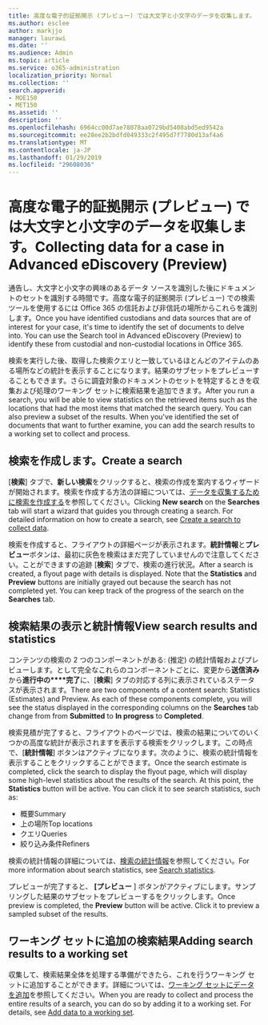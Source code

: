 ```yaml
---
title: 高度な電子的証拠開示 (プレビュー) では大文字と小文字のデータを収集します。
ms.author: esclee
author: markjjo
manager: laurawi
ms.date: ''
ms.audience: Admin
ms.topic: article
ms.service: o365-administration
localization_priority: Normal
ms.collection: ''
search.appverid:
- MOE150
- MET150
ms.assetid: ''
description: ''
ms.openlocfilehash: 6964cc00d7ae78078aa0729bd5408abd5ed9542a
ms.sourcegitcommit: ee28ee2b2bdfd049333c2f495d7f7780d13af4a6
ms.translationtype: MT
ms.contentlocale: ja-JP
ms.lasthandoff: 01/29/2019
ms.locfileid: "29608036"
---
```

# <a name="collecting-data-for-a-case-in-advanced-ediscovery-preview"></a><span data-ttu-id="03577-102">高度な電子的証拠開示 (プレビュー) では大文字と小文字のデータを収集します。</span><span class="sxs-lookup"><span data-stu-id="03577-102">Collecting data for a case in Advanced eDiscovery (Preview)</span></span>

<span data-ttu-id="03577-p101">通告し、大文字と小文字の興味のあるデータ ソースを識別した後にドキュメントのセットを識別する時間です。高度な電子的証拠開示 (プレビュー) での検索ツールを使用するには Office 365 の信託および非信託の場所からこれらを識別します。</span><span class="sxs-lookup"><span data-stu-id="03577-p101">Once you have identified custodians and data sources that are of interest for your case, it's time to identify the set of documents to delve into. You can use the Search tool in Advanced eDiscovery (Preview) to identify these from custodial and non-custodial locations in Office 365.</span></span>

<span data-ttu-id="03577-p102">検索を実行した後、取得した検索クエリと一致しているほとんどのアイテムのある場所などの統計を表示することになります。結果のサブセットをプレビューすることもできます。さらに調査対象のドキュメントのセットを特定するときを収集および処理のワーキング セットに検索結果を追加できます。</span><span class="sxs-lookup"><span data-stu-id="03577-p102">After you run a search, you will be able to view statistics on the retrieved items such as the locations that had the most items that matched the search query. You can also preview a subset of the results. When you've identified the set of documents that want to further examine, you can add the search results to a working set to collect and process.</span></span>

## <a name="create-a-search"></a><span data-ttu-id="03577-108">検索を作成します。</span><span class="sxs-lookup"><span data-stu-id="03577-108">Create a search</span></span>

<span data-ttu-id="03577-p103">[**検索**] タブで、**新しい検索**をクリックすると、検索の作成を案内するウィザードが開始されます。検索を作成する方法の詳細については、[データを収集するために検索を作成する](create-search-to-collect-data.md)を参照してください。</span><span class="sxs-lookup"><span data-stu-id="03577-p103">Clicking **New search** on the **Searches** tab will start a wizard that guides you through creating a search. For detailed information on how to create a search, see [Create a search to collect data](create-search-to-collect-data.md).</span></span>

<span data-ttu-id="03577-p104">検索を作成すると、フライアウトの詳細ページが表示されます。**統計情報**と**プレビュー**ボタンは、最初に灰色を検索はまだ完了していませんので注意してください。ことができますの追跡 [**検索**] タブで、検索の進行状況。</span><span class="sxs-lookup"><span data-stu-id="03577-p104">After a search is created, a flyout page with details is displayed. Note that the **Statistics** and **Preview** buttons are initially grayed out because the search has not completed yet. You can keep track of the progress of the search on the **Searches** tab.</span></span>

## <a name="view-search-results-and-statistics"></a><span data-ttu-id="03577-114">検索結果の表示と統計情報</span><span class="sxs-lookup"><span data-stu-id="03577-114">View search results and statistics</span></span>
<span data-ttu-id="03577-p105">コンテンツの検索の 2 つのコンポーネントがある: (推定) の統計情報およびプレビューします。として完全なこれらのコンポーネントごとに、変更から**送信済み**から**進行中の\*\*\*\*完了**に、[**検索**] タブの対応する列に表示されているステータスが表示されます。</span><span class="sxs-lookup"><span data-stu-id="03577-p105">There are two components of a content search: Statistics (Estimates) and Preview. As each of these components complete, you will see the status displayed in the corresponding columns on the **Searches** tab change from from **Submitted** to **In progress** to **Completed**.</span></span>

<span data-ttu-id="03577-p106">検索見積が完了すると、フライアウトのページでは、検索の結果についてのいくつかの高度な統計が表示されますを表示する検索をクリックします。この時点で、[**統計情報**] ボタンはアクティブになります。次のように、検索の統計情報を表示することをクリックすることができます。</span><span class="sxs-lookup"><span data-stu-id="03577-p106">Once the search estimate is completed, click the search to display the flyout page, which will display some high-level statistics about the results of the search. At this point, the **Statistics** button will be active. You can click it to see search statistics, such as:</span></span>

- <span data-ttu-id="03577-120">概要</span><span class="sxs-lookup"><span data-stu-id="03577-120">Summary</span></span>
- <span data-ttu-id="03577-121">上の場所</span><span class="sxs-lookup"><span data-stu-id="03577-121">Top locations</span></span>
- <span data-ttu-id="03577-122">クエリ</span><span class="sxs-lookup"><span data-stu-id="03577-122">Queries</span></span>
- <span data-ttu-id="03577-123">絞り込み条件</span><span class="sxs-lookup"><span data-stu-id="03577-123">Refiners</span></span>

<span data-ttu-id="03577-124">検索の統計情報の詳細については、[検索の統計情報](search-statistics.md)を参照してください。</span><span class="sxs-lookup"><span data-stu-id="03577-124">For more information about search statistics, see [Search statistics](search-statistics.md).</span></span>

<span data-ttu-id="03577-p107">プレビューが完了すると、 **[プレビュー** ] ボタンがアクティブにします。サンプリングした結果のサブセットをプレビューするをクリックします。</span><span class="sxs-lookup"><span data-stu-id="03577-p107">Once preview is completed, the **Preview** button will be active. Click it to preview a sampled subset of the results.</span></span>

## <a name="adding-search-results-to-a-working-set"></a><span data-ttu-id="03577-127">ワーキング セットに追加の検索結果</span><span class="sxs-lookup"><span data-stu-id="03577-127">Adding search results to a working set</span></span>

<span data-ttu-id="03577-p108">収集して、検索結果全体を処理する準備ができたら、これを行うワーキング セットに追加することができます。詳細については、[ワーキング セットにデータを追加](add-data-to-working-set.md)を参照してください。</span><span class="sxs-lookup"><span data-stu-id="03577-p108">When you are ready to collect and process the entire results of a search, you can do so by adding it to a working set. For details, see [Add data to a working set](add-data-to-working-set.md).</span></span> 